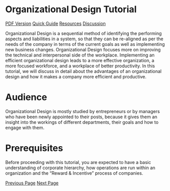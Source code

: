 # Organizational Design Tutorial
[PDF Version](../organizational_design/organizational_design_pdf_version.md)
[Quick Guide](../organizational_design/organizational_design_quick_guide.md)
[Resources](../organizational_design/organizational_design_useful_resources.md)
[Discussion](../organizational_design/organizational_design_discussion.md)

Organizational Design is a sequential method of identifying the performing aspects and liabilities in a system, so that they can be re-aligned as per the needs of the company in terms of the current goals as well as implementing new business changes. Organizational Design focuses more on improving the technical and interpersonal side of the workplace. Implementing an efficient organizational design leads to a more effective organization, a more focused workforce, and a workplace of better productivity. In this tutorial, we will discuss in detail about the advantages of an organizational design and how it makes a company more efficient and productive.

# Audience
Organizational Design is mostly studied by entrepreneurs or by managers who have been newly appointed to their posts, because it gives them an insight into the workings of different departments, their goals and how to engage with them.

# Prerequisites
Before proceeding with this tutorial, you are expected to have a basic understanding of corporate hierarchy, how operations are run within an organization and the “Reward &amp; Incentive” process of companies.


[Previous Page](../organizational_design/index.md) [Next Page](../organizational_design/organizational_design_introduction.md) 
